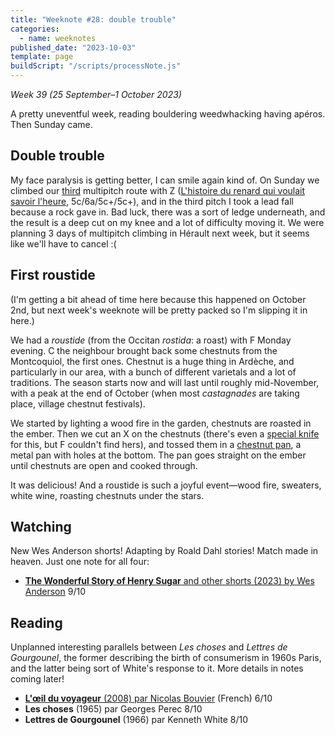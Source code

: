 ```yaml
---
title: "Weeknote #28: double trouble"
categories:
  - name: weeknotes
published_date: "2023-10-03"
template: page
buildScript: "/scripts/processNote.js"
---
```


_Week 39 (25 September–1 October 2023)_

A pretty uneventful week, reading bouldering weedwhacking having apéros. Then Sunday came.

## Double trouble

My face paralysis is getting better, I can smile again kind of. On Sunday we climbed our [third](/notes/weeknote-17-two-long-summer-weeks/) multipitch route with Z ([L'histoire du renard qui voulait savoir l'heure](https://www.camptocamp.org/routes/1472797/fr/gorges-de-l-ardeche-grand-charmasson-l-histoire-du-renard-qui-voulait-savoir-l-heure), 5c/6a/5c+/5c+), and in the third pitch I took a lead fall because a rock gave in. Bad luck, there was a sort of ledge underneath, and the result is a deep cut on my knee and a lot of difficulty moving it. We were planning 3 days of multipitch climbing in Hérault next week, but it seems like we'll have to cancel :(

## First roustide

(I'm getting a bit ahead of time here because this happened on October 2nd, but next week's weeknote will be pretty packed so I'm slipping it in here.)

We had a _roustide_ (from the Occitan _rostida_: a roast) with F Monday evening. C the neighbour brought back some chestnuts from the Montcoquiol, the first ones. Chestnut is a huge thing in Ardèche, and particularly in our area, with a bunch of different varietals and a lot of traditions. The season starts now and will last until roughly mid-November, with a peak at the end of October (when most _castagnades_ are taking place, village chestnut festivals).

We started by lighting a wood fire in the garden, chestnuts are roasted in the ember. Then we cut an X on the chestnuts (there's even a [special knife](https://media2.couteauxduchef.com/14279/couteau-chataignes-victorinox-lame-25cm-manche-bubinga.jpg) for this, but F couldn't find hers), and tossed them in a [chestnut pan](https://cdn4.tompress.com/I-Autre-28183_739x739-poeles-a-chataignes-28-cm-a-long-manche-70-cm-fabriquee-en-france.net.jpg), a metal pan with holes at the bottom. The pan goes straight on the ember until chestnuts are open and cooked through.

It was delicious! And a roustide is such a joyful event—wood fire, sweaters, white wine, roasting chestnuts under the stars.

## Watching

New Wes Anderson shorts! Adapting by Roald Dahl stories! Match made in heaven. Just one note for all four:

- [**The Wonderful Story of Henry Sugar** and other shorts (2023) by Wes Anderson](/notes/the-wonderful-story-of-henry-sugar-and-other-shorts-by-wes-anderson/) 9/10

## Reading

Unplanned interesting parallels between _Les choses_ and _Lettres de Gourgounel_, the former describing the birth of consumerism in 1960s Paris, and the latter being sort of White's response to it. More details in notes coming later!

- [**L'œil du voyageur** (2008) par Nicolas Bouvier](/notes/l-oeil-du-voyageur-par-nicolas-bouvier/) (French) 6/10
- **Les choses** (1965) par Georges Perec 8/10
- **Lettres de Gourgounel** (1966) par Kenneth White 8/10
